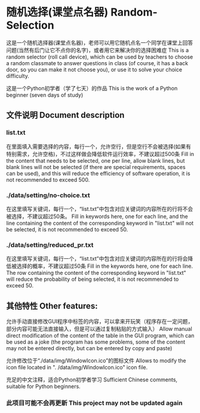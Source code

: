 # 随机选择(课堂点名器) Random-Selection

这是一个随机选择器(课堂点名器)，老师可以用它随机点名一个同学在课堂上回答问题(当然有后门让它不点你的名字)，或者用它来解决你的选择困难症
This is a random selector (roll call device), which can be used by teachers to choose a random classmate to answer questions in class (of course, it has a back door, so you can make it not choose you), or use it to solve your choice difficulty.

这是一个Python初学者（学了七天）的作品
This is the work of a Python beginner (seven days of study)

## 文件说明 Document description

### list.txt
在里面填入需要选择的内容，每行一个，允许空行，但是空行不会被选择(如果有特别需求，允许空格)，不过这样做会降低软件运行效率，不建议超过500条
Fill in the content that needs to be selected, one per line, allow blank lines, but blank lines will not be selected (if there are special requirements, spaces can be used), and this will reduce the efficiency of software operation, it is not recommended to exceed 500.

### ./data/setting/no-choice.txt
在这里填写关键词，每行一个，“list.txt”中包含对应关键词的内容所在的行将不会被选择，不建议超过50条。
Fill in keywords here, one for each line, and the line containing the content of the corresponding keyword in "list.txt" will not be selected, it is not recommended to exceed 50.

### ./data/setting/reduced_pr.txt
在这里填写关键词，每行一个，“list.txt”中包含对应关键词的内容所在的行将会降低被选择的概率，不建议超过50条
Fill in the keywords here, one for each line. The row containing the content of the corresponding keyword in "list.txt" will reduce the probability of being selected, it is not recommended to exceed 50.

## 其他特性 Other features:

允许手动直接修改GUI程序中标签的内容，可以拿来开玩笑（程序存在一定问题，部分内容可能无法直接输入，但是可以通过复制粘贴的方式输入）
Allow manual direct modification of the content of the table in the GUI program, which can be used as a joke (the program has some problems, some of the content may not be entered directly, but can be entered by copy and paste)

允许修改位于“./data/img/WindowIcon.ico”的图标文件
Allows to modify the icon file located in ". /data/img/WindowIcon.ico" icon file.

充足的中文注释，适合Python初学者学习
Sufficient Chinese comments, suitable for Python beginners.

### 此项目可能不会再更新 This project may not be updated again
